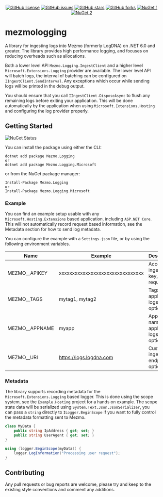<div align="center">

[![GitHub license](https://img.shields.io/badge/license-MIT-blue.svg?style=flat-square)](https://raw.githubusercontent.com/alandoherty/mezmologging-net/master/LICENSE)
[![GitHub issues](https://img.shields.io/github/issues/alandoherty/mezmologging-net.svg?style=flat-square)](https://github.com/alandoherty/mezmologging-net/issues)
[![GitHub stars](https://img.shields.io/github/stars/alandoherty/mezmologging-net.svg?style=flat-square)](https://github.com/alandoherty/mezmologging-net/stargazers)
[![GitHub forks](https://img.shields.io/github/forks/alandoherty/mezmologging-net.svg?style=flat-square)](https://github.com/alandoherty/mezmologging-net/network)
[![NuGet 1](https://img.shields.io/nuget/dt/Mezmo.Logging.svg?style=flat-square)](https://www.nuget.org/packages/Mezmo.Logging/)
[![NuGet 2](https://img.shields.io/nuget/dt/Mezmo.Logging.Microsoft.svg?style=flat-square)](https://www.nuget.org/packages/Mezmo.Logging.Microsoft/)

</div>

# mezmologging

A library for ingesting logs into Mezmo (formerly LogDNA) on .NET 6.0 and greater. The library provides high performance logging, and focuses on reducing overheads such as allocations.

Both a lower level API `Mezmo.Logging.IngestClient` and a higher level `Microsoft.Extensions.Logging` provider are available. The lower level API will batch logs, the interval of batching can be configured on `IIngestClient.SendInterval`. Any exceptions which occur while sending logs will be printed in the debug output.

You should ensure that you call `IIngestClient.DisposeAsync` to flush any remaining logs before exiting your application. This will be done automatically by the application when using `Microsoft.Extensions.Hosting` and configuring the log provider properly.

## Getting Started

[![NuGet Status](https://img.shields.io/nuget/v/Mezmo.Logging.Microsoft.svg?style=flat-square)](https://www.nuget.org/packages/Mezmo.Logging.Microsoft/)

You can install the package using either the CLI:

```
dotnet add package Mezmo.Logging
or
dotnet add package Mezmo.Logging.Microsoft
```

or from the NuGet package manager:

```
Install-Package Mezmo.Logging
or
Install-Package Mezmo.Logging.Microsoft
```

### Example

You can find an example setup usable with any `Microsoft.Hosting.Extensions` based application, including `ASP.NET Core`. This will not automatically record request based information, see the Metadata section for how to send log metadata.

You can configure the example with a `Settings.json` file, or by using the following environment variables.

| Name           | Example                          | Description                                     |
|----------------|----------------------------------|-------------------------------------------------|
| MEZMO__APIKEY  | xxxxxxxxxxxxxxxxxxxxxxxxxxxxxxxx | Account ingestion key, required                 |
| MEZMO__TAGS    | mytag1, mytag2                   | Tags to apply to all logs, optional             |
| MEZMO__APPNAME | myapp                            | Application name to apply to all logs, optional |
| MEZMO__URI     | https://logs.logdna.com          | Custom ingestion endpoint, optional             |

### Metadata

The library supports recording metadata for the `Microsoft.Extensions.Logging` based logger. This is done using the scope system, see the `Example.Hosting` project for a hands on example. The scope state data will be serialized using `System.Text.Json.JsonSerializer`, you can pass a `string` directly to `ILogger.BeginScope` if you want to fully control the metadata formatting sent to Mezmo.

```csharp
class MyData {
    public string IpAddress { get; set; }
    public string UserAgent { get; set; }
}

using (logger.BeginScope(myData)) {
    logger.LogInformation("Processing user request");
}
```

## Contributing

Any pull requests or bug reports are welcome, please try and keep to the existing style conventions and comment any additions.
